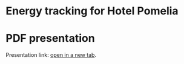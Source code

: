 # Energy tracking for Hotel Pomelia
<!DOCTYPE html>
<html>
  <head>
  </head>
  <body>
    <h1>PDF presentation</h1>
    <p>Presentation link: <a href="https://www.canva.com/design/DAFGkVTW35s/view">open in a new tab</a>.</p>
  </body>
</html>
